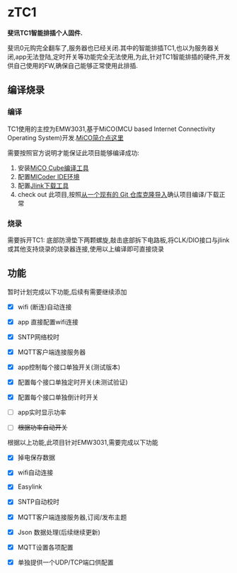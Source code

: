 # zTC1
**斐讯TC1智能排插个人固件.**

斐讯0元购完全翻车了,服务器也已经关闭.其中的智能排插TC1,也以为服务器关闭,app无法登陆,定时开关等功能完全无法使用,为此,针对TC1智能排插的硬件,开发供自己使用的FW,确保自己能够正常使用此排插.



## 编译烧录

### 编译

TC1使用的主控为EMW3031,基于MiCO(MCU based Internet Connectivity Operating System)开发.[MiCO简介点这里](http://developer.mxchip.com/handbooks/101)

需要按照官方说明才能保证此项目能够编译成功:

1. 安装[MiCO Cube编译工具](http://developer.mxchip.com/handbooks/102)
2. 配置[MICoder IDE环境](http://developer.mxchip.com/handbooks/105)
3. 配置[Jlink下载工具](http://developer.mxchip.com/handbooks/103)
4. check out 此项目,按照[从一个现有的 Git 仓库克隆导入](http://developer.mxchip.com/handbooks/102#从一个现有的-git-仓库克隆导入)确认项目编译/下载正常

### 烧录

需要拆开TC1: 底部防滑垫下两颗螺旋,敲击底部拆下电路板,将CLK/DIO接口与jlink或其他支持烧录的烧录器连接,使用以上编译即可直接烧录



## 功能

暂时计划完成以下功能,后续有需要继续添加

- [x] wifi (断连)自动连接

- [x] app 直接配置wifi连接

- [x] SNTP网络校时
- [x] MQTT客户端连接服务器
- [x] app控制每个接口单独开关(测试版本)
- [x] 配置每个接口单独定时开关(未测试验证)
- [x] 配置每个接口单独倒计时开关
- [ ] app实时显示功率
- [ ] ~~根据功率自动开关~~



根据以上功能,此项目针对EMW3031,需要完成以下功能


- [x] 掉电保存数据

- [x] wifi自动连接

- [x] Easylink

- [x] SNTP自动校时

- [x] MQTT客户端连接服务器,订阅/发布主题

- [x] Json 数据处理(后续继续更新)

- [x] MQTT设置各项配置

- [x] 单独提供一个UDP/TCP端口供配置

  
